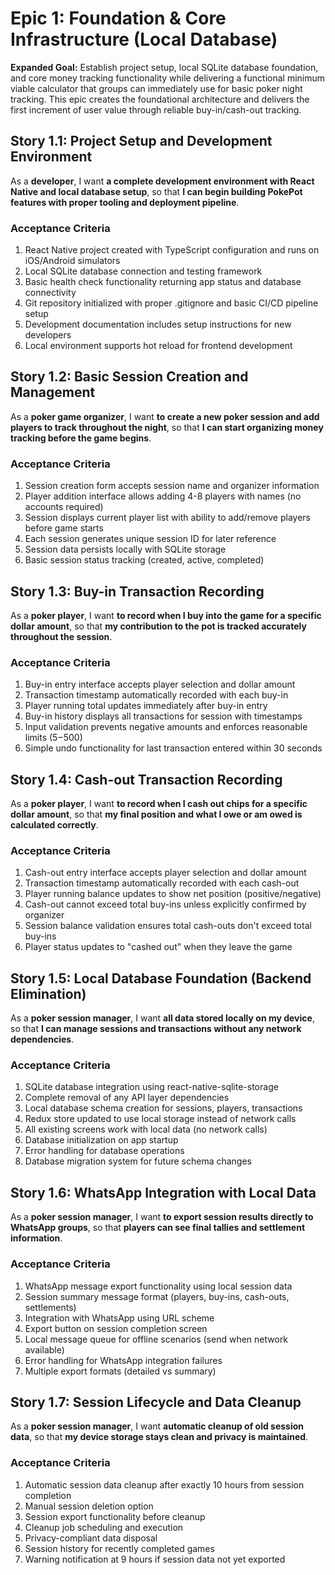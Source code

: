 # Epic 1: Foundation & Core Infrastructure (Local Database)

**Expanded Goal:** Establish project setup, local SQLite database foundation, and core money tracking functionality while delivering a functional minimum viable calculator that groups can immediately use for basic poker night tracking. This epic creates the foundational architecture and delivers the first increment of user value through reliable buy-in/cash-out tracking.

## Story 1.1: Project Setup and Development Environment

As a **developer**,
I want **a complete development environment with React Native and local database setup**,
so that **I can begin building PokePot features with proper tooling and deployment pipeline**.

### Acceptance Criteria
1. React Native project created with TypeScript configuration and runs on iOS/Android simulators
2. Local SQLite database connection and testing framework
3. Basic health check functionality returning app status and database connectivity
4. Git repository initialized with proper .gitignore and basic CI/CD pipeline setup
5. Development documentation includes setup instructions for new developers
6. Local environment supports hot reload for frontend development

## Story 1.2: Basic Session Creation and Management

As a **poker game organizer**,
I want **to create a new poker session and add players to track throughout the night**,
so that **I can start organizing money tracking before the game begins**.

### Acceptance Criteria
1. Session creation form accepts session name and organizer information
2. Player addition interface allows adding 4-8 players with names (no accounts required)
3. Session displays current player list with ability to add/remove players before game starts
4. Each session generates unique session ID for later reference
5. Session data persists locally with SQLite storage
6. Basic session status tracking (created, active, completed)

## Story 1.3: Buy-in Transaction Recording

As a **poker player**,
I want **to record when I buy into the game for a specific dollar amount**,
so that **my contribution to the pot is tracked accurately throughout the session**.

### Acceptance Criteria
1. Buy-in entry interface accepts player selection and dollar amount
2. Transaction timestamp automatically recorded with each buy-in
3. Player running total updates immediately after buy-in entry
4. Buy-in history displays all transactions for session with timestamps
5. Input validation prevents negative amounts and enforces reasonable limits ($5-$500)
6. Simple undo functionality for last transaction entered within 30 seconds

## Story 1.4: Cash-out Transaction Recording

As a **poker player**,
I want **to record when I cash out chips for a specific dollar amount**,
so that **my final position and what I owe or am owed is calculated correctly**.

### Acceptance Criteria
1. Cash-out entry interface accepts player selection and dollar amount
2. Transaction timestamp automatically recorded with each cash-out
3. Player running balance updates to show net position (positive/negative)
4. Cash-out cannot exceed total buy-ins unless explicitly confirmed by organizer
5. Session balance validation ensures total cash-outs don't exceed total buy-ins
6. Player status updates to "cashed out" when they leave the game

## Story 1.5: Local Database Foundation (Backend Elimination)

As a **poker session manager**,
I want **all data stored locally on my device**,
so that **I can manage sessions and transactions without any network dependencies**.

### Acceptance Criteria
1. SQLite database integration using react-native-sqlite-storage
2. Complete removal of any API layer dependencies
3. Local database schema creation for sessions, players, transactions
4. Redux store updated to use local storage instead of network calls
5. All existing screens work with local data (no network calls)
6. Database initialization on app startup
7. Error handling for database operations
8. Database migration system for future schema changes

## Story 1.6: WhatsApp Integration with Local Data

As a **poker session manager**,
I want **to export session results directly to WhatsApp groups**,
so that **players can see final tallies and settlement information**.

### Acceptance Criteria
1. WhatsApp message export functionality using local session data
2. Session summary message format (players, buy-ins, cash-outs, settlements)
3. Integration with WhatsApp using URL scheme
4. Export button on session completion screen
5. Local message queue for offline scenarios (send when network available)
6. Error handling for WhatsApp integration failures
7. Multiple export formats (detailed vs summary)

## Story 1.7: Session Lifecycle and Data Cleanup

As a **poker session manager**,
I want **automatic cleanup of old session data**,
so that **my device storage stays clean and privacy is maintained**.

### Acceptance Criteria
1. Automatic session data cleanup after exactly 10 hours from session completion
2. Manual session deletion option
3. Session export functionality before cleanup
4. Cleanup job scheduling and execution
5. Privacy-compliant data disposal
6. Session history for recently completed games
7. Warning notification at 9 hours if session data not yet exported
